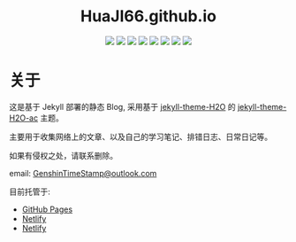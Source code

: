 <div align="center">

# HuaJI66.github.io

[![](https://api.netlify.com/api/v1/badges/ae1996d3-871a-40d5-b203-9d3ebd546931/deploy-status)](https://app.netlify.com/sites/huaji67/deploys)
[![](https://github.com/HuaJI66/HuaJI66.github.io/actions/workflows/deploy.yml/badge.svg?branch=gh-pages)](https://github.com/HuaJI66/HuaJI66.github.io/actions/workflows/deploy.yml)
[![](https://img.shields.io/github/stars/huaji66/huaji66.github.io.svg?style=flat)](https://github.com/HuaJI66/HuaJI66.github.io)
[![](https://img.shields.io/github/forks/huaji66/huaji66.github.io.svg?style=flat&color=green)](https://github.com/HuaJI66/HuaJI66.github.io)
[![](https://img.shields.io/badge/Jekyll-Theme-orange.svg?style=flat)](https://jekyllthemes.org)
[![](https://img.shields.io/badge/GitHub-Page-yellow.svg?style=flat)](https://huaji66.github.io)
[![](https://img.shields.io/badge/Blog-HuaJi66-orange.svg?style=social)](https://huaji66.netlify.app)
[![](https://img.shields.io/badge/Blog-HuaJi67-pink.svg?style=flat)](https://huaji67.netlify.app)

</div>


# 关于

这是基于 Jekyll 部署的静态 Blog, 采用基于 [jekyll-theme-H2O](https://github.com/kaeyleo/jekyll-theme-H2O) 的 [jekyll-theme-H2O-ac](https://github.com/zhonger/jekyll-theme-H2O-ac) 主题。

主要用于收集网络上的文章、以及自己的学习笔记、排错日志、日常日记等。

如果有侵权之处，请联系删除。

email: GenshinTimeStamp@outlook.com

目前托管于:
- [GitHub Pages](https://huaji66.github.io)
- [Netlify](https://huaji67.netlify.app)
- [Netlify](https://huaji66.netlify.app)
